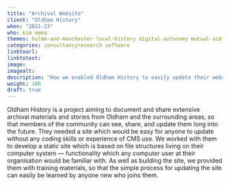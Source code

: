 ```yaml
---
title: "Archival Website"
client: "Oldham History"
when: "2021-23"
who: kim emma
themes: hulme-and-manchester local-history digital-autonomy mutual-aid
categories: consultancyresearch software
linktourl:
linktotext:
image:
imagealt:
description: "How we enabled Oldham History to easily update their website, with a static site build that enables any computer user in their organisation to make changes in an intuitive and user-friendly way."
weight: 100
draft: true
---
```


Oldham History is a project aiming to document and share extensive archival materials and stories from Oldham and the surrounding areas, so that members of the community can see, share, and update them long into the future. They needed a site which would be easy for anyone to update without any coding skills or experience of CMS use. We worked with them to develop a static site which is based on file structures living on their computer system — functionality which any computer user at their organisation would be familiar with. As well as building the site, we provided them with training materials, so that the simple process for updating the site can easily be learned by anyone new who joins them.
